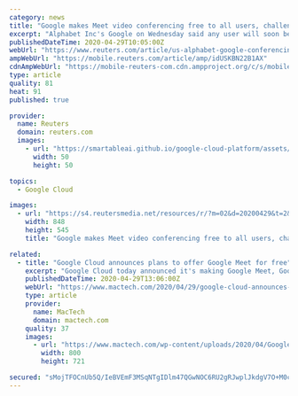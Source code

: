 ```yaml
---
category: news
title: "Google makes Meet video conferencing free to all users, challenging Zoom"
excerpt: "Alphabet Inc's Google on Wednesday said any user will soon be able to host free video conferences on Meet, turning its previously business-only tool into a bigger rival to Zoom and others battling for users during the coronavirus outbreak."
publishedDateTime: 2020-04-29T10:05:00Z
webUrl: "https://www.reuters.com/article/us-alphabet-google-conferencing-idUSKBN22B1AX"
ampWebUrl: "https://mobile.reuters.com/article/amp/idUSKBN22B1AX"
cdnAmpWebUrl: "https://mobile-reuters-com.cdn.ampproject.org/c/s/mobile.reuters.com/article/amp/idUSKBN22B1AX"
type: article
quality: 81
heat: 91
published: true

provider:
  name: Reuters
  domain: reuters.com
  images:
    - url: "https://smartableai.github.io/google-cloud-platform/assets/images/organizations/reuters.com-50x50.jpg"
      width: 50
      height: 50

topics:
  - Google Cloud

images:
  - url: "https://s4.reutersmedia.net/resources/r/?m=02&d=20200429&t=2&i=1516848289&w=&fh=545px&fw=&ll=&pl=&sq=&r=LYNXMPEG3S0NZ"
    width: 848
    height: 545
    title: "Google makes Meet video conferencing free to all users, challenging Zoom"

related:
  - title: "Google Cloud announces plans to offer Google Meet for free"
    excerpt: "Google Cloud today announced it's making Google Meet, Google's premium video-conferencing solution, free for everyone with availability rolling out over the coming weeks.  Starting in early May, anyon"
    publishedDateTime: 2020-04-29T13:06:00Z
    webUrl: "https://www.mactech.com/2020/04/29/google-cloud-announces-plans-to-offer-google-meet-for-free/"
    type: article
    provider:
      name: MacTech
      domain: mactech.com
    quality: 37
    images:
      - url: "https://www.mactech.com/wp-content/uploads/2020/04/Google-Meet.jpg"
        width: 800
        height: 721

secured: "sMojTFOCnUb5Q/IeBVEmF3MSqNTgIDlm47QGwNOC6RU2gRJwplJkdgV7O+M0cnVyZ0B0XX4v/0qGrkthTVe9ux62b813HSprtvRkUD7QbAsmyQb/Ebjd7UI9DstAabl17MKtzi9YdUkyX4W+n29iPRuObwYd382nyO49b2eDU31inJeUiY0h2gdwyeXq24sGVPppXML6Yqq5Qan9z3Fr2SUjvC1n+w2L6EWU8bOnG7/5RBIF7urPehpS4UQQXan3loLhkvfQBSZOYL8pheENJr9qqNEUjdMd0KJDu/gCJU2IQakzgXERYbjtHXUPEObm;9+dDlke20MSE3/PLt2ASRA=="
---
```


